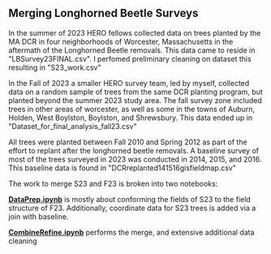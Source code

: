 ## Merging Longhorned Beetle Surveys

In the summer of 2023 HERO fellows collected data on trees planted by the MA DCR in four neighborhoods of Worcester, Massachusetts in the aftermath of the Longhorned Beetle removals.
This data came to reside in "LBSurvey23FINAL.csv". I perfomed preliminary cleaning on dataset this resulting in "S23_work.csv"

In the Fall of 2023 a smaller HERO survey team, led by myself, collected data on a random sample of trees from the same DCR planting program, but planted beyond the summer 2023 study area. The fall survey zone included trees in other areas of worcester, as well as some in the towns of Auburn, Holden, West Boylston, Boylston, and Shrewsbury. This data ended up in "Dataset_for_final_analysis_fall23.csv"

All trees were planted between Fall 2010 and Spring 2012 as part of the effort to replant after the longhorned beetle removals.
A baseline survey of most of the trees surveyed in 2023 was conducted in 2014, 2015, and 2016. 
This baseline data is found in "DCRreplanted141516gisfieldmap.csv"

The work to merge S23 and F23 is broken into two notebooks:

[**DataPrep.ipynb**](https://github.com/andrews-j/UrbanForestry/blob/main/WorcesterTreeSurveyCleaning/DataCleaning/DataPrep.ipynb) is mostly about conforming the fields of S23 to the field structure of F23. Additionally, coordinate data for S23 trees is added via a join with baseline.

[**CombineRefine.ipynb**](https://github.com/andrews-j/UrbanForestry/blob/main/WorcesterTreeSurveyCleaning/DataCleaning/CombineRefine.ipynb) performs the merge, and extensive additional data cleaning
